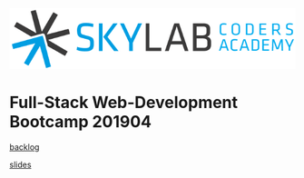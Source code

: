 ![](stuff/misc/skylab-logo.png)

# Full-Stack Web-Development Bootcamp 201904

[backlog](https://trello.com/b/zWyd6X7N/skylab-bootcamp-201904-board)

[slides](https://docs.google.com/presentation/d/1EH2JcL6yLIvH8PYc1f6Q55jVGFhdOqHgXNlk7BN1bbU/edit?usp=sharing)
